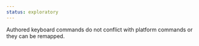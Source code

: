 ```yaml
---
status: exploratory
---
```


Authored keyboard commands do not conflict with platform commands or they can be remapped.
